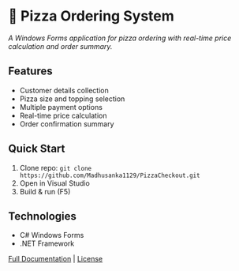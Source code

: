 # 🍕 Pizza Ordering System

*A Windows Forms application for pizza ordering with real-time price calculation and order summary.*

## Features
- Customer details collection
- Pizza size and topping selection
- Multiple payment options
- Real-time price calculation
- Order confirmation summary

## Quick Start
1. Clone repo: `git clone https://github.com/Madhusanka1129/PizzaCheckout.git`
2. Open in Visual Studio
3. Build & run (F5)

## Technologies
- C# Windows Forms
- .NET Framework

[Full Documentation](#) | [License](LICENSE)
